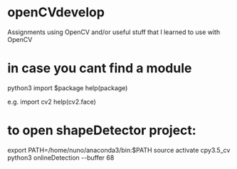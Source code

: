 # openCVdevelop

Assignments using OpenCV and/or useful stuff that I learned to use with OpenCV

# in case you cant find a module
python3
import $package
help(package)

e.g.
import cv2
help(cv2.face)

# to open shapeDetector project:
export PATH=/home/nuno/anaconda3/bin:$PATH
source activate cpy3.5_cv
python3 onlineDetection --buffer 68
